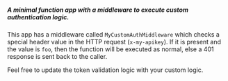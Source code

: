 ##### A minimal function app with a middleware to execute custom authentication logic.

This app has a middleware called `MyCustomAuthMiddleware` which checks a special header value in the HTTP request (`x-my-apikey`). If it is present and the value is `foo`, then the function will be executed as normal, else a 401 response is sent back to the caller.

Feel free to update the token validation logic with your custom logic.



